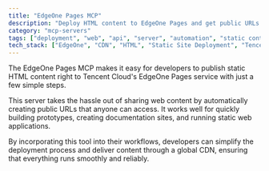 ```yaml
---
title: "EdgeOne Pages MCP"
description: "Deploy HTML content to EdgeOne Pages and get public URLs instantly."
category: "mcp-servers"
tags: ["deployment", "web", "api", "server", "automation", "static content", "CDN", "rapid prototyping"]
tech_stack: ["EdgeOne", "CDN", "HTML", "Static Site Deployment", "Tencent Cloud"]
---
```


The EdgeOne Pages MCP makes it easy for developers to publish static HTML content right to Tencent Cloud's EdgeOne Pages service with just a few simple steps.

This server takes the hassle out of sharing web content by automatically creating public URLs that anyone can access. It works well for quickly building prototypes, creating documentation sites, and running static web applications.

By incorporating this tool into their workflows, developers can simplify the deployment process and deliver content through a global CDN, ensuring that everything runs smoothly and reliably.
